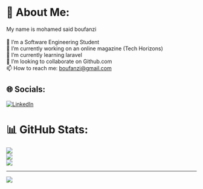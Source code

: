 # 💫 About Me:
My name is mohamed said boufanzi<br><br>👤 I’m a Software Engineering Student<br>🔭 I’m currently working on an online magazine (Tech Horizons)<br>🌱 I’m currently learning laravel<br>👯 I’m looking to collaborate on Github.com<br>📫 How to reach me: boufanzi@gmail.com


## 🌐 Socials:
[![LinkedIn](https://img.shields.io/badge/LinkedIn-%230077B5.svg?logo=linkedin&logoColor=white)](https://linkedin.com/in/https://www.linkedin.com/in/mohamedsaidboufanzi/) 
# 📊 GitHub Stats:
![](https://github-readme-stats.vercel.app/api?username=msboufanzi&theme=dark&hide_border=false&include_all_commits=false&count_private=false)<br/>
![](https://github-readme-streak-stats.herokuapp.com/?user=msboufanzi&theme=dark&hide_border=false)<br/>
![](https://github-readme-stats.vercel.app/api/top-langs/?username=msboufanzi&theme=dark&hide_border=false&include_all_commits=false&count_private=false&layout=compact)

---
[![](https://visitcount.itsvg.in/api?id=msboufanzi&icon=0&color=0)](https://visitcount.itsvg.in)

<!-- Proudly created with GPRM ( https://gprm.itsvg.in ) -->
